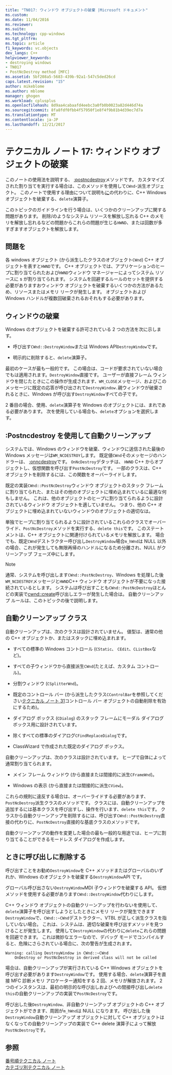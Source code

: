 ```yaml
---
title: "TN017: ウィンドウ オブジェクトの破棄 |Microsoft ドキュメント"
ms.custom: 
ms.date: 11/04/2016
ms.reviewer: 
ms.suite: 
ms.technology: cpp-windows
ms.tgt_pltfrm: 
ms.topic: article
f1_keywords: vc.objects
dev_langs: C++
helpviewer_keywords:
- destroying windows
- TN017
- PostNcDestroy method [MFC]
ms.assetid: 5bf208a5-5683-439b-92a1-547c5ded26cd
caps.latest.revision: "15"
author: mikeblome
ms.author: mblome
manager: ghogen
ms.workload: cplusplus
ms.openlocfilehash: 8d9aa4cabaafd4eebc3a0fb0b0023a82d446d74a
ms.sourcegitcommit: 8fa8fdf0fbb4f57950f1e8f4f9b81b4d39ec7d7a
ms.translationtype: MT
ms.contentlocale: ja-JP
ms.lasthandoff: 12/21/2017
---
```

# <a name="tn017-destroying-window-objects"></a>テクニカル ノート 17: ウィンドウ オブジェクトの破棄
このノートの使用法を説明する、 [:postncdestroy](../mfc/reference/cwnd-class.md#postncdestroy)メソッドです。 カスタマイズされた割り当てを実行する場合は、このメソッドを使用して`CWnd`-派生オブジェクト。 このノートで使用する理由について説明も[に](../mfc/reference/cwnd-class.md#destroywindow)の代わりに、C++ Windows オブジェクトを破棄する、`delete`演算子。  
  
 このトピックのガイドラインを行う場合は、いくつかのクリーンアップに関する問題があります。 削除/のようなシステム リソースを解放し忘れる C++ のメモリを解放し忘れるなどの問題からこれらの問題が生じる`HWND`、または回数が多すぎますオブジェクトを解放します。  
  
## <a name="the-problem"></a>問題を  
 各 windows オブジェクト (から派生したクラスのオブジェクト`CWnd`) C++ オブジェクトを表すと`HWND`です。 C++ オブジェクトでは、アプリケーションのヒープに割り当てられたおよび`HWND`ウィンドウ マネージャーによってシステム リソースに s が割り当てられます。 システムを回避するルールのセットを提供する必要がありますおウィンドウ オブジェクトを破棄するいくつかの方法があるため、リソースまたはメモリ リークが発生します。 オブジェクトおよび Windows ハンドルが複数回破棄されるおそれもする必要があります。  
  
## <a name="destroying-windows"></a>ウィンドウの破棄  
 Windows のオブジェクトを破棄する許可されている 2 つの方法を次に示します。  
  
-   呼び出す`CWnd::DestroyWindow`または Windows API`DestroyWindow`です。  
  
-   明示的に削除すると、`delete`演算子。  
  
 最初のケースが最も一般的です。 この場合は、コードが要求されていない場合でもは適用されます。`DestroyWindow`直接です。 ユーザーが直接フレーム ウィンドウを閉じたときにこの操作が生成されます、`WM_CLOSE`メッセージ、およびこのメッセージに既定の応答が呼び出されて`DestroyWindow.`親ウィンドウが破棄されるときに、Windows が呼び出す`DestroyWindow`すべての子です。  
  
 2 番目の場合、使用、`delete`演算子を Windows のオブジェクトには、まれである必要があります。 次を使用している場合も、`delete`オプションを選択します。  
  
## <a name="auto-cleanup-with-cwndpostncdestroy"></a>:Postncdestroy を使用して自動クリーンアップ  
 システムでは、Windows のウィンドウを破棄、ウィンドウに送信された最後の Windows メッセージは`WM_NCDESTROY`します。 既定値`CWnd`そのメッセージのハンドラーは、 [:onncdestroy](../mfc/reference/cwnd-class.md#onncdestroy)です。 `OnNcDestroy`デタッチは、 `HWND` C++ からオブジェクトし、仮想関数を呼び出す`PostNcDestroy`です。 一部のクラスは、C++ オブジェクトを削除するには、この関数をオーバーライドします。  
  
 既定の実装`CWnd::PostNcDestroy`ウィンドウ オブジェクトのスタック フレームに割り当てられた、またはその他のオブジェクトに埋め込まれているに最適な何もしません。 これは、他のオブジェクトのヒープに割り当てられるように設計されているウィンドウ オブジェクトを適していません。 つまり、他の C++ オブジェクトに埋め込まれていないウィンドウのオブジェクトの適切なは。  
  
 単独でヒープに割り当てられるように設計されているこれらのクラスでオーバーライド、`PostNcDestroy`メソッドを実行する、`delete this`です。 このステートメントは、C++ オブジェクトに関連付けられているメモリを解放します。 場合でも、既定`CWnd`デストラクター呼び出し`DestroyWindow`場合`m_hWnd`は NULL 以外の場合、これが発生しても無限再帰のハンドルになるため分離され、NULL がクリーンアップ フェーズ中にします。  
  
> [!NOTE]
>  通常、システムを呼び出します`CWnd::PostNcDestroy`、Windows を処理した後`WM_NCDESTROY`メッセージと`HWND`C++ ウィンドウ オブジェクトが不要になった接続されているとします。 システムは呼び出すことも`CWnd::PostNcDestroy`ほとんどの実装で[cwnd::create](../mfc/reference/cwnd-class.md#create)呼び出しエラーが発生した場合は。 自動クリーンアップ ルールは、このトピックの後で説明します。  
  
## <a name="auto-cleanup-classes"></a>自動クリーンアップ クラス  
 自動クリーンアップは、次のクラスは設計されていません。 値型は、通常の他の C++ オブジェクトか、またはスタックに埋め込まれます。  
  
-   すべての標準の Windows コントロール (`CStatic`、 `CEdit`、`CListBox`など)。  
  
-   すべての子ウィンドウから直接派生`CWnd`(たとえば、カスタム コントロール)。  
  
-   分割ウィンドウ (`CSplitterWnd`)。  
  
-   既定のコントロール バー (から派生したクラス`CControlBar`を参照してください[テクニカル ノート 31](../mfc/tn031-control-bars.md)コントロール バー オブジェクトの自動削除を有効にするため)。  
  
-   ダイアログ ボックス (`CDialog`) のスタック フレームにモーダル ダイアログ ボックス用に設計されています。  
  
-   除くすべての標準のダイアログ`CFindReplaceDialog`です。  
  
-   ClassWizard で作成された既定のダイアログ ボックス。  
  
 自動クリーンアップは、次のクラスは設計されています。 ヒープで自体によって通常割り当てられます。  
  
-   メイン フレーム ウィンドウ (から直接または間接的に派生`CFrameWnd`)。  
  
-   Windows の表示 (から直接または間接的に派生`CView`)。  
  
 これらの規則に違反する場合は、オーバーライドする必要があります、`PostNcDestroy`派生クラスのメソッドです。 クラスには、自動クリーンアップを追加するには基本クラスを呼び出すし、操作を行います、`delete this`です。 クラスから自動クリーンアップを削除するには、呼び出す`CWnd::PostNcDestroy`直接の代わりに、`PostNcDestroy`直接的な基底クラスのメソッドです。  
  
 自動クリーンアップの動作を変更した場合の最も一般的な用途では、ヒープに割り当てることができるモードレス ダイアログを作成します。  
  
## <a name="when-to-call-delete"></a>ときに呼び出しに削除する  
 呼び出すことをお勧め`DestroyWindow`を C++ メソッドまたはグローバルのいずれか、Windows のオブジェクトを破棄する`DestroyWindow`API です。  
  
 グローバル呼び出さない`DestroyWindow`MDI 子ウィンドウを破棄する API。 仮想メソッドを使用する必要があります`CWnd::DestroyWindow`代わりにします。  
  
 C++ ウィンドウ オブジェクトの自動クリーンアップを行わないを使用して、`delete`演算子を呼び出すしようとしたときにメモリ リークが発生できます`DestroyWindow`で、`CWnd::~CWnd`デストラクター、VTBL が正しく派生クラスを指していない場合。 これは、システムは、適切な破棄を呼び出すメソッドを見つけることが発生します。 使用して`DestroyWindow`の代わりに`delete`これらの問題を回避できます。 これは微妙なエラーなので、デバッグ モードでコンパイルすると、危険にさらされている場合に、次の警告が生成されます。  
  
```  
Warning: calling DestroyWindow in CWnd::~CWnd  
    OnDestroy or PostNcDestroy in derived class will not be called  
```  
  
 場合は、自動クリーンアップが実行されている C++ Windows オブジェクトを呼び出す必要があります`DestroyWindow`です。 使用する場合、`delete`演算子を直接 MFC 診断メモリ アロケーター通知をする 2 回、メモリが解放されます。 2 つのインスタンスは、最初の明示的な呼び出しおよびへの間接呼び出し`delete this`の自動クリーンアップの実装で`PostNcDestroy`です。  
  
 呼び出した後`DestroyWindow`、非自動クリーンアップ オブジェクトの C++ オブジェクトができます、周囲が`m_hWnd`は NULL になります。 呼び出した後`DestroyWindow`自動クリーンアップ オブジェクトに対して C++ オブジェクトはなくなっての自動クリーンアップの実装で C++ delete 演算子によって解放`PostNcDestroy`です。  
  
## <a name="see-also"></a>参照  
 [番号順テクニカル ノート](../mfc/technical-notes-by-number.md)   
 [カテゴリ別テクニカル ノート](../mfc/technical-notes-by-category.md)

